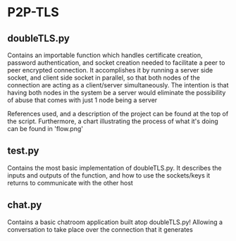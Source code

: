 # P2P-TLS

## doubleTLS.py

Contains an importable function which handles certificate creation, password authentication, and socket creation needed to facilitate a peer to peer encrypted connection. It accomplishes it by running a server side socket, and client side socket in parallel, so that both nodes of the connection are acting as a client/server simultaneously. The intention is that having both nodes in the system be a server would eliminate the possibility of abuse that comes with just 1 node being a server

References used, and a description of the project can be found at the top of the script. Furthermore, a chart illustrating the process of what it's doing can be found in 'flow.png'

## test.py

Contains the most basic implementation of doubleTLS.py. It describes the inputs and outputs of the function, and how to use the sockets/keys it returns to communicate with the other host

## chat.py

Contains a basic chatroom application built atop doubleTLS.py! Allowing a conversation to take place over the connection that it generates
